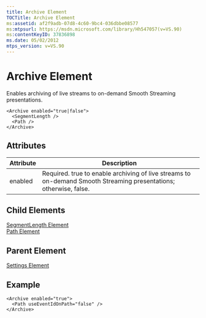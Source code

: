 ```yaml
---
title: Archive Element
TOCTitle: Archive Element
ms:assetid: af2f9adb-07d8-4c60-9bc4-036dbbe08577
ms:mtpsurl: https://msdn.microsoft.com/library/Hh547057(v=VS.90)
ms:contentKeyID: 37836898
ms.date: 05/02/2012
mtps_version: v=VS.90
---
```


# Archive Element

Enables archiving of live streams to on-demand Smooth Streaming presentations.

    <Archive enabled="true|false">
      <SegmentLength />
      <Path />
    </Archive>

## Attributes

|Attribute|Description|
|--- |--- |
|enabled|Required. true to enable archiving of live streams to on-demand Smooth Streaming presentations; otherwise, false.|

## Child Elements

[SegmentLength Element](segmentlength-element.md)  
[Path Element](path-element.md)

## Parent Element

[Settings Element](settings-element.md)

## Example

    <Archive enabled="true">
      <Path useEventIdOnPath="false" />
    </Archive>
